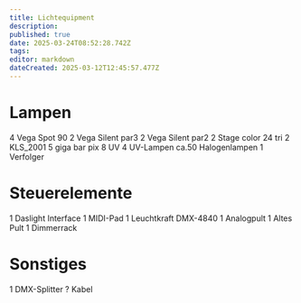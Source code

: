 ```yaml
---
title: Lichtequipment
description: 
published: true
date: 2025-03-24T08:52:28.742Z
tags: 
editor: markdown
dateCreated: 2025-03-12T12:45:57.477Z
---
```


# Lampen
4 Vega Spot 90
2 Vega Silent par3
2 Vega Silent par2
2 Stage color 24 tri
2 KLS_2001
5 giga bar pix 8 UV
4 UV-Lampen
ca.50 Halogenlampen
1 Verfolger
# Steuerelemente
1 Daslight Interface
1 MIDI-Pad
1 Leuchtkraft DMX-4840
1 Analogpult
1 Altes Pult
1 Dimmerrack
# Sonstiges
1 DMX-Splitter
? Kabel